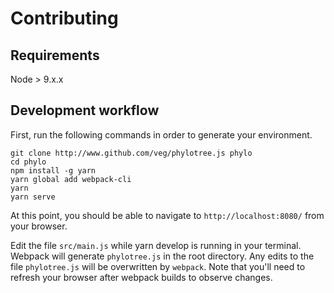 # Contributing

## Requirements

Node > 9.x.x

## Development workflow

First, run the following commands in order to generate your environment.

```
git clone http://www.github.com/veg/phylotree.js phylo
cd phylo
npm install -g yarn
yarn global add webpack-cli
yarn
yarn serve
```

At this point, you should be able to navigate to `http://localhost:8080/` from
your browser.


Edit the file `src/main.js` while yarn develop is running in your terminal. Webpack
will generate `phylotree.js` in the root directory. Any edits to the file
`phylotree.js` will be overwritten by `webpack`. Note that you'll need to refresh your
browser after webpack builds to observe changes.
